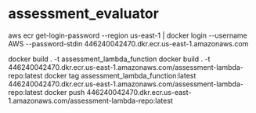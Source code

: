 # assessment_evaluator
aws ecr get-login-password --region us-east-1 | docker login --username AWS --password-stdin 446240042470.dkr.ecr.us-east-1.amazonaws.com



docker build . -t assessment_lambda_function
docker build . -t 446240042470.dkr.ecr.us-east-1.amazonaws.com/assessment-lambda-repo:latest
docker tag assessment_lambda_function:latest 446240042470.dkr.ecr.us-east-1.amazonaws.com/assessment-lambda-repo:latest
docker push 446240042470.dkr.ecr.us-east-1.amazonaws.com/assessment-lambda-repo:latest